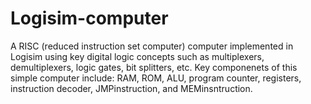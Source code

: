 # Logisim-computer
A RISC (reduced instruction set computer) computer implemented in Logisim using key digital logic concepts such as multiplexers, demultiplexers, logic gates, bit splitters, etc. Key componenets of this simple computer include: RAM, ROM, ALU, program counter, registers, instruction decoder, JMPinstruction, and MEMinsntruction.  
